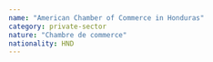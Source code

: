```yaml
---
name: "American Chamber of Commerce in Honduras"
category: private-sector
nature: "Chambre de commerce"
nationality: HND
---
```

    